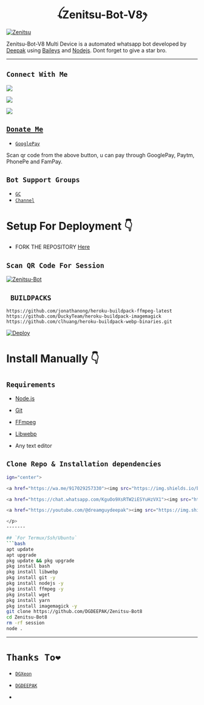 <h1 align="center">ꪶZenitsu-Bot-V8ꫂ<br></h1>

<a href="https://ibb.co/7k1KVjd"><img src="https://i.ibb.co/RjDcPYk/Zenitsu.jpg" alt="Zenitsu" border="0"></a>

<p align="center">

Zenitsu-Bot-V8 Multi Device is a automated whatsapp bot developed by <a href="https://youtube.com/@dreamguydeepak" target="_blank">Deepak</a> using <a href="https://github.com/adiwajshing/Baileys" target="_blank">Baileys</a> and <a href="https://github.com/nodejs" target="_blank">Nodejs</a>. Dont forget to give a star bro.

</p>

---
## ```Connect With Me```

<p align="center">

<a href="https://wa.me/917029257330"><img src="https://img.shields.io/badge/Contact Deepak-25D366?style=for-the-badge&logo=whatsapp&logoColor=white" />

<a href="https://chat.whatsapp.com/KguOo9XsRTW2iESYuHzVX1"><img src="https://img.shields.io/badge/Join Official GC-25D366?style=for-the-badge&logo=whatsapp&logoColor=white" />

<a href="https://youtube.com/@dreamguydeepak"><img src="https://img.shields.io/badge/Subscribe Deepak-ff0000?style=for-the-badge&logo=youtube&logoColor=ff000000&link=https://youtube.com/@dreamguydeepak" /><br>

</p>

## ```Donate Me```

- [`GooglePay`](https://ibb.co/rZ3c0My/IMG-20221229-WA0243.jpg)

<p align="left">

Scan qr code from the above button, u can pay through GooglePay, Paytm, PhonePe and FamPay.

</p>

## ```Bot Support Groups```

- [`GC`](https://chat.whatsapp.com/KguOo9XsRTW2iESYuHzVX1)
- [`Channel`](https://whatsapp.com/channel/0029VaDEDUaC6ZvewFKv6835)

# Setup For Deployment 👇

- FORK THE REPOSITORY [Here](https://github.com/DGDEEPAK/Zenitsu-Bot7/fork)
   
## `Scan QR Code For Session`
[![Zenitsu-Bot](https://repl.it/badge/github/quiec/whatsasena)](https://replit.com/@deepakbots/Zenitsu6paircode#main.sh)
   
## ` BUILDPACKS`

```
https://github.com/jonathanong/heroku-buildpack-ffmpeg-latest
https://github.com/DuckyTeam/heroku-buildpack-imagemagick
https://github.com/clhuang/heroku-buildpack-webp-binaries.git
```

[![Deploy](https://www.herokucdn.com/deploy/button.svg)](https://heroku.com/deploy?template=https://github.com/DGDEEPAK/Zenitsu-Bot7/)

# Install Manually 👇

## `Requirements`

* [Node.js](https://nodejs.org/en/)

* [Git](https://git-scm.com/downloads)

* [FFmpeg](https://github.com/BtbN/FFmpeg-Builds/releases/download/autobuild-2020-12-08-13-03/ffmpeg-n4.3.1-26-gca55240b8c-win64-gpl-4.3.zip)

* [Libwebp](https://developers.google.com/speed/webp/download)

* Any text editor

## `Clone Repo & Installation dependencies`

```bash
ign="center">

<a href="https://wa.me/917029257330"><img src="https://img.shields.io/badge/Contact Deepak-25D366?style=for-the-badge&logo=whatsapp&logoColor=white" />

<a href="https://chat.whatsapp.com/KguOo9XsRTW2iESYuHzVX1"><img src="https://img.shields.io/badge/Join Official GC-25D366?style=for-the-badge&logo=whatsapp&logoColor=white" />

<a href="https://youtube.com/@dreamguydeepak"><img src="https://img.shields.io/badge/Subscribe Deepak-ff0000?style=for-the-badge&logo=youtube&logoColor=ff000000&link=https://youtube.com/@dreamguydeepak" /><br>

</p>
-------

## `For Termux/Ssh/Ubuntu`
```bash
apt update
apt upgrade
pkg update && pkg upgrade
pkg install bash
pkg install libwebp
pkg install git -y
pkg install nodejs -y 
pkg install ffmpeg -y 
pkg install wget
pkg install yarn
pkg install imagemagick -y
git clone https://github.com/DGDEEPAK/Zenitsu-Bot8
cd Zenitsu-Bot8
rm -rf session
node .
```
------
# `Thanks To❤️`

- [`DGXeon`](https://github.com/DGXeon)

- [`DGDEEPAK`](https://github.com/DGDEEPAK)
- 
